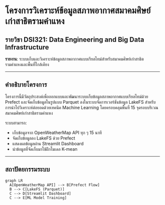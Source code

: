 # โครงการวิเคราะห์ข้อมูลสภาพอากาศสมาคมศิษย์เก่าสาธิตรามคำแหง

## รายวิชา DSI321: Data Engineering and Big Data Infrastructure

**รายงาน**: ระบบเก็บและวิเคราะห์ข้อมูลสภาพอากาศแบบเรียลไทม์สำหรับสมาคมศิษย์เก่าสาธิตรามคำแหงและพื้นที่ใกล้เคียง  

---

## คำอธิบายโครงการ

โครงการนี้มีวัตถุประสงค์เพื่อออกแบบและพัฒนาระบบเก็บข้อมูลสภาพอากาศแบบเรียลไทม์ด้วย Prefect และจัดเก็บข้อมูลในรูปแบบ Parquet ลงในระบบจัดการเวอร์ชันข้อมูล LakeFS สำหรับการนำไปวิเคราะห์ต่อยอดด้วยเทคนิค Machine Learning โดยครอบคลุมพื้นที่ 15 จุดรอบบริเวณสมาคมศิษย์เก่าสาธิตรามคำแหง

ระบบสามารถ:
- เก็บข้อมูลจาก OpenWeatherMap API ทุก ๆ 15 นาที
- จัดเก็บข้อมูลลง LakeFS ด้วย Prefect
- แสดงผลข้อมูลผ่าน Streamlit Dashboard
- นำข้อมูลที่จัดเก็บมาใช้ฝึกโมเดล K-mean

---

## สถาปัตยกรรมระบบ

```mermaid
graph LR
  A[OpenWeatherMap API] --> B[Prefect Flow]
  B --> C[LakeFS (Parquet)]
  C --> D[Streamlit Dashboard]
  C --> E[ML Model Training]
